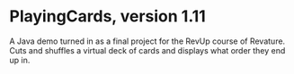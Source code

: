 # PlayingCards, version 1.11
A Java demo turned in as a final project for the RevUp course of Revature. Cuts and shuffles a virtual deck of cards and displays what order they end up in.
